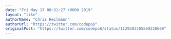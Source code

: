 ```yaml
---
date: "Fri May 17 08:31:27 +0000 2019"
layout: "like"
authorName: "Chris Heilmann"
authorUrl: "https://twitter.com/codepo8"
originalPost: "https://twitter.com/codepo8/status/1129303405569220608"
---
```

